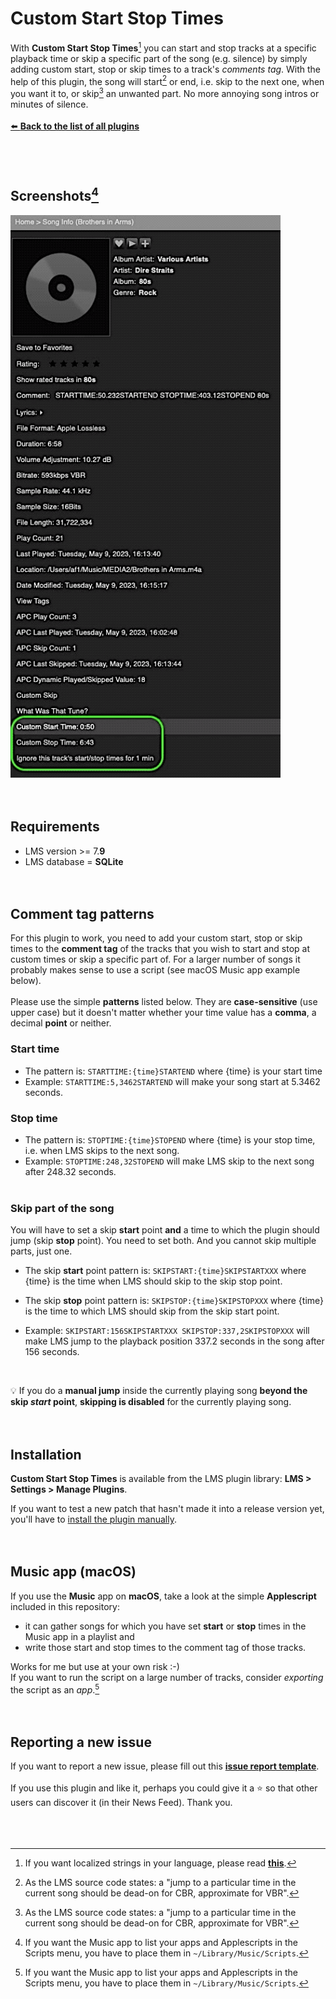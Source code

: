 Custom Start Stop Times
====

With **Custom Start Stop Times**[^1] you can start and stop tracks at a specific playback time or skip a specific part of the song (e.g. silence) by simply adding custom start, stop or skip times to a track's *comments tag*. With the help of this plugin, the song will start[^2] or end, i.e. skip to the next one, when you want it to, or skip[^2] an unwanted part. No more annoying song intros or minutes of silence.
<br><br>
[⬅️ **Back to the list of all plugins**](https://github.com/AF-1/)
<br><br><br><br>

## Screenshots[^3]
<img src="screenshots/csst.gif" height=900>
<br><br><br>


## Requirements

- LMS version >= 7.**9**
- LMS database = **SQLite**
<br><br><br>


## Comment tag patterns

For this plugin to work, you need to add your custom start, stop or skip times to the **comment tag** of the tracks that you wish to start and stop at custom times or skip a specific part of. For a larger number of songs it probably makes sense to use a script (see macOS Music app example below).<br><br>
Please use the simple **patterns** listed below. They are **case-sensitive** (use upper case) but it doesn't matter whether your time value has a **comma**, a decimal **point** or neither.<br>

### Start time
- The pattern is: `STARTTIME:{time}STARTEND` where {time} is your start time
- Example: `STARTTIME:5,3462STARTEND` will make your song start at 5.3462 seconds.

### Stop time
- The pattern is: `STOPTIME:{time}STOPEND` where {time} is your stop time, i.e. when LMS skips to the next song.
- Example: `STOPTIME:248,32STOPEND` will make LMS skip to the next song after 248.32 seconds.
<br><br>

### Skip part of the song
You will have to set a skip **start** point **and** a time to which the plugin should jump (skip **stop** point). You need to set both. And you cannot skip multiple parts, just one.
- The skip **start** point pattern is: `SKIPSTART:{time}SKIPSTARTXXX` where {time} is the time when LMS should skip to the skip stop point.

- The skip **stop** point pattern is: `SKIPSTOP:{time}SKIPSTOPXXX` where {time} is the time to which LMS should skip from the skip start point.

- Example: `SKIPSTART:156SKIPSTARTXXX SKIPSTOP:337,2SKIPSTOPXXX` will make LMS jump to the playback position 337.2 seconds in the song after 156 seconds.
<br>

💡 If you do a **manual jump** inside the currently playing song **beyond the skip *start* point**, **skipping is disabled** for the currently playing song.
<br><br><br>


## Installation

 **Custom Start Stop Times** is available from the LMS plugin library: **LMS > Settings > Manage Plugins**.<br>

If you want to test a new patch that hasn't made it into a release version yet, you'll have to [install the plugin manually](https://github.com/AF-1/sobras/wiki/Manual-installation-of-LMS-plugins).
<br><br><br>


## Music app (macOS)
If you use the **Music** app on **macOS**, take a look at the simple **Applescript** included in this repository:<br>
- it can gather songs for which you have set **start** or **stop** times in the Music app in a playlist and
- write those start and stop times to the comment tag of those tracks.

Works for me but use at your own risk :-)<br>
If you want to run the script on a large number of tracks, consider *exporting* the script as an *app*.[^3]
<br><br><br>

[^3]: If you want the Music app to list your apps and Applescripts in the Scripts menu, you have to place them in `~/Library/Music/Scripts`.


## Reporting a new issue

If you want to report a new issue, please fill out this [**issue report template**](https://github.com/AF-1/lms-customstartstoptimes/issues/new?template=bug_report.md&title=%5BISSUE%5D+).<br><br>
If you use this plugin and like it, perhaps you could give it a :star: so that other users can discover it (in their News Feed). Thank you.
<br><br><br><br>

[^1]:If you want localized strings in your language, please read <a href="https://github.com/AF-1/sobras/wiki/Adding-localization-to-LMS-plugins"><b>this</b></a>.
[^2]:As the LMS source code states: a "jump to a particular time in the current song should be dead-on for CBR, approximate for VBR".
[^3]: The screenshots might not correspond to the UI of the latest release in every detail.
